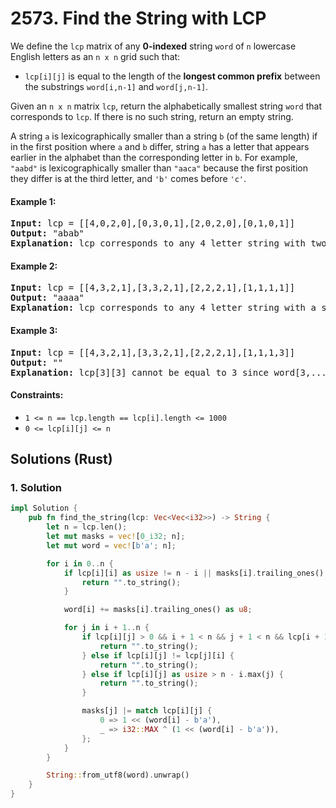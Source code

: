 # 2573. Find the String with LCP
We define the `lcp` matrix of any **0-indexed** string `word` of `n` lowercase English letters as an `n x n` grid such that:
* `lcp[i][j]` is equal to the length of the **longest common prefix** between the substrings `word[i,n-1]` and `word[j,n-1]`.

Given an `n x n` matrix `lcp`, return the alphabetically smallest string `word` that corresponds to `lcp`. If there is no such string, return an empty string.

A string `a` is lexicographically smaller than a string `b` (of the same length) if in the first position where `a` and `b` differ, string `a` has a letter that appears earlier in the alphabet than the corresponding letter in `b`. For example, `"aabd"` is lexicographically smaller than `"aaca"` because the first position they differ is at the third letter, and `'b'` comes before `'c'`.

#### Example 1:
<pre>
<strong>Input:</strong> lcp = [[4,0,2,0],[0,3,0,1],[2,0,2,0],[0,1,0,1]]
<strong>Output:</strong> "abab"
<strong>Explanation:</strong> lcp corresponds to any 4 letter string with two alternating letters. The lexicographically smallest of them is "abab".
</pre>

#### Example 2:
<pre>
<strong>Input:</strong> lcp = [[4,3,2,1],[3,3,2,1],[2,2,2,1],[1,1,1,1]]
<strong>Output:</strong> "aaaa"
<strong>Explanation:</strong> lcp corresponds to any 4 letter string with a single distinct letter. The lexicographically smallest of them is "aaaa".
</pre>

#### Example 3:
<pre>
<strong>Input:</strong> lcp = [[4,3,2,1],[3,3,2,1],[2,2,2,1],[1,1,1,3]]
<strong>Output:</strong> ""
<strong>Explanation:</strong> lcp[3][3] cannot be equal to 3 since word[3,...,3] consists of only a single letter; Thus, no answer exists.
</pre>

#### Constraints:
* `1 <= n == lcp.length == lcp[i].length <= 1000`
* `0 <= lcp[i][j] <= n`

## Solutions (Rust)

### 1. Solution
```Rust
impl Solution {
    pub fn find_the_string(lcp: Vec<Vec<i32>>) -> String {
        let n = lcp.len();
        let mut masks = vec![0_i32; n];
        let mut word = vec![b'a'; n];

        for i in 0..n {
            if lcp[i][i] as usize != n - i || masks[i].trailing_ones() > 25 {
                return "".to_string();
            }

            word[i] += masks[i].trailing_ones() as u8;

            for j in i + 1..n {
                if lcp[i][j] > 0 && i + 1 < n && j + 1 < n && lcp[i + 1][j + 1] != lcp[i][j] - 1 {
                    return "".to_string();
                } else if lcp[i][j] != lcp[j][i] {
                    return "".to_string();
                } else if lcp[i][j] as usize > n - i.max(j) {
                    return "".to_string();
                }

                masks[j] |= match lcp[i][j] {
                    0 => 1 << (word[i] - b'a'),
                    _ => i32::MAX ^ (1 << (word[i] - b'a')),
                };
            }
        }

        String::from_utf8(word).unwrap()
    }
}
```
